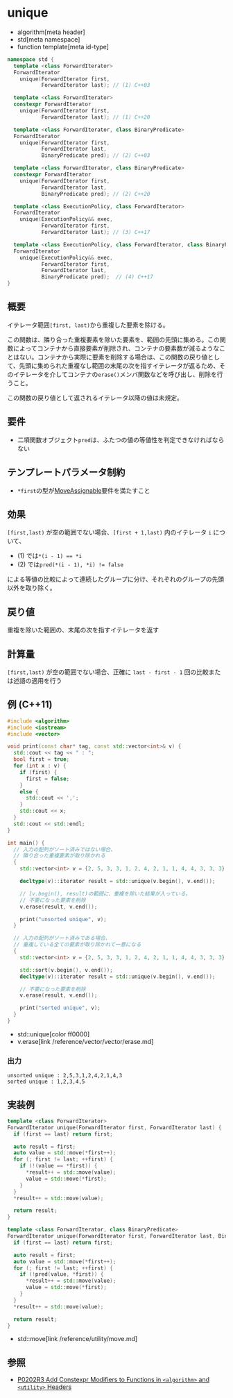 # unique
* algorithm[meta header]
* std[meta namespace]
* function template[meta id-type]

```cpp
namespace std {
  template <class ForwardIterator>
  ForwardIterator
    unique(ForwardIterator first,
           ForwardIterator last); // (1) C++03

  template <class ForwardIterator>
  constexpr ForwardIterator
    unique(ForwardIterator first,
           ForwardIterator last); // (1) C++20

  template <class ForwardIterator, class BinaryPredicate>
  ForwardIterator
    unique(ForwardIterator first,
           ForwardIterator last,
           BinaryPredicate pred); // (2) C++03

  template <class ForwardIterator, class BinaryPredicate>
  constexpr ForwardIterator
    unique(ForwardIterator first,
           ForwardIterator last,
           BinaryPredicate pred); // (2) C++20

  template <class ExecutionPolicy, class ForwardIterator>
  ForwardIterator
    unique(ExecutionPolicy&& exec,
           ForwardIterator first,
           ForwardIterator last); // (3) C++17

  template <class ExecutionPolicy, class ForwardIterator, class BinaryPredicate>
  ForwardIterator
    unique(ExecutionPolicy&& exec,
           ForwardIterator first,
           ForwardIterator last,
           BinaryPredicate pred);  // (4) C++17
}
```

## 概要
イテレータ範囲`[first, last)`から重複した要素を除ける。

この関数は、隣り合った重複要素を除いた要素を、範囲の先頭に集める。この関数によってコンテナから直接要素が削除され、コンテナの要素数が減るようなことはない。コンテナから実際に要素を削除する場合は、この関数の戻り値として、先頭に集められた重複なし範囲の末尾の次を指すイテレータが返るため、そのイテレータを介してコンテナの`erase()`メンバ関数などを呼び出し、削除を行うこと。

この関数の戻り値として返されるイテレータ以降の値は未規定。


## 要件
- 二項関数オブジェクト`pred`は、ふたつの値の等値性を判定できなければならない


## テンプレートパラメータ制約
- `*first`の型が[MoveAssignable](/reference/concepts/MoveAssignable.md.nolink)要件を満たすこと


## 効果
`[first,last)` が空の範囲でない場合、`[first + 1,last)` 内のイテレータ `i` について、

- (1) では`*(i - 1) == *i`
- (2) では`pred(*(i - 1), *i) != false`

による等値の比較によって連続したグループに分け、それぞれのグループの先頭以外を取り除く。


## 戻り値
重複を除いた範囲の、末尾の次を指すイテレータを返す


## 計算量
`[first,last)` が空の範囲でない場合、正確に `last - first - 1` 回の比較または述語の適用を行う


## 例 (C++11)
```cpp example
#include <algorithm>
#include <iostream>
#include <vector>

void print(const char* tag, const std::vector<int>& v) {
  std::cout << tag << " : ";
  bool first = true;
  for (int x : v) {
    if (first) {
      first = false;
    }
    else {
      std::cout << ',';
    }
    std::cout << x;
  }
  std::cout << std::endl;
}

int main() {
  // 入力の配列がソート済みではない場合、
  // 隣り合った重複要素が取り除かれる
  {
    std::vector<int> v = {2, 5, 3, 3, 1, 2, 4, 2, 1, 1, 4, 4, 3, 3, 3};

    decltype(v)::iterator result = std::unique(v.begin(), v.end());

    // [v.begin(), result)の範囲に、重複を除いた結果が入っている。
    // 不要になった要素を削除
    v.erase(result, v.end());

    print("unsorted unique", v);
  }

  // 入力の配列がソート済みである場合、
  // 重複している全ての要素が取り除かれて一意になる
  {
    std::vector<int> v = {2, 5, 3, 3, 1, 2, 4, 2, 1, 1, 4, 4, 3, 3, 3};

    std::sort(v.begin(), v.end());
    decltype(v)::iterator result = std::unique(v.begin(), v.end());

    // 不要になった要素を削除
    v.erase(result, v.end());

    print("sorted unique", v);
  }
}
```
* std::unique[color ff0000]
* v.erase[link /reference/vector/vector/erase.md]

### 出力
```
unsorted unique : 2,5,3,1,2,4,2,1,4,3
sorted unique : 1,2,3,4,5
```


## 実装例
```cpp
template <class ForwardIterator>
ForwardIterator unique(ForwardIterator first, ForwardIterator last) {
  if (first == last) return first;

  auto result = first;
  auto value = std::move(*first++);
  for (; first != last; ++first) {
    if (!(value == *first)) {
      *result++ = std::move(value);
      value = std::move(*first);
    }
  }
  *result++ = std::move(value);

  return result;
}

template <class ForwardIterator, class BinaryPredicate>
ForwardIterator unique(ForwardIterator first, ForwardIterator last, BinaryPredicate pred) {
  if (first == last) return first;

  auto result = first;
  auto value = std::move(*first++);
  for (; first != last; ++first) {
    if (!pred(value, *first)) {
      *result++ = std::move(value);
      value = std::move(*first);
    }
  }
  *result++ = std::move(value);

  return result;
}
```
* std::move[link /reference/utility/move.md]


## 参照
- [P0202R3 Add Constexpr Modifiers to Functions in `<algorithm>` and `<utility>` Headers](http://www.open-std.org/jtc1/sc22/wg21/docs/papers/2017/p0202r3.html)
